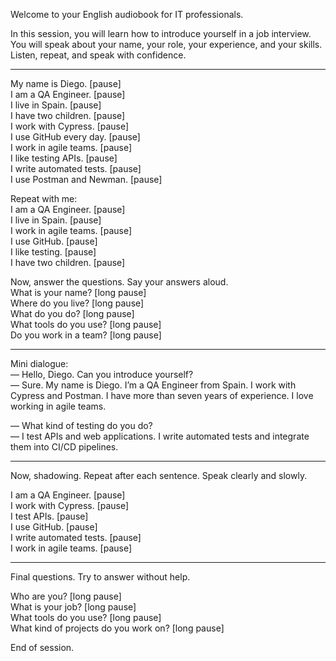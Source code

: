 Welcome to your English audiobook for IT professionals.

In this session, you will learn how to introduce yourself in a job interview.
You will speak about your name, your role, your experience, and your skills.
Listen, repeat, and speak with confidence.

---

My name is Diego. [pause]  
I am a QA Engineer. [pause]  
I live in Spain. [pause]  
I have two children. [pause]  
I work with Cypress. [pause]  
I use GitHub every day. [pause]  
I work in agile teams. [pause]  
I like testing APIs. [pause]  
I write automated tests. [pause]  
I use Postman and Newman. [pause]  

Repeat with me:  
I am a QA Engineer. [pause]  
I live in Spain. [pause]  
I work in agile teams. [pause]  
I use GitHub. [pause]  
I like testing. [pause]  
I have two children. [pause]  

Now, answer the questions. Say your answers aloud.  
What is your name? [long pause]  
Where do you live? [long pause]  
What do you do? [long pause]  
What tools do you use? [long pause]  
Do you work in a team? [long pause]  

---

Mini dialogue:  
— Hello, Diego. Can you introduce yourself?  
— Sure. My name is Diego. I’m a QA Engineer from Spain. I work with Cypress and Postman. I have more than seven years of experience. I love working in agile teams.  

— What kind of testing do you do?  
— I test APIs and web applications. I write automated tests and integrate them into CI/CD pipelines.

---

Now, shadowing. Repeat after each sentence. Speak clearly and slowly.

I am a QA Engineer. [pause]  
I work with Cypress. [pause]  
I test APIs. [pause]  
I use GitHub. [pause]  
I write automated tests. [pause]  
I work in agile teams. [pause]  

---

Final questions. Try to answer without help.

Who are you? [long pause]  
What is your job? [long pause]  
What tools do you use? [long pause]  
What kind of projects do you work on? [long pause]  

End of session.